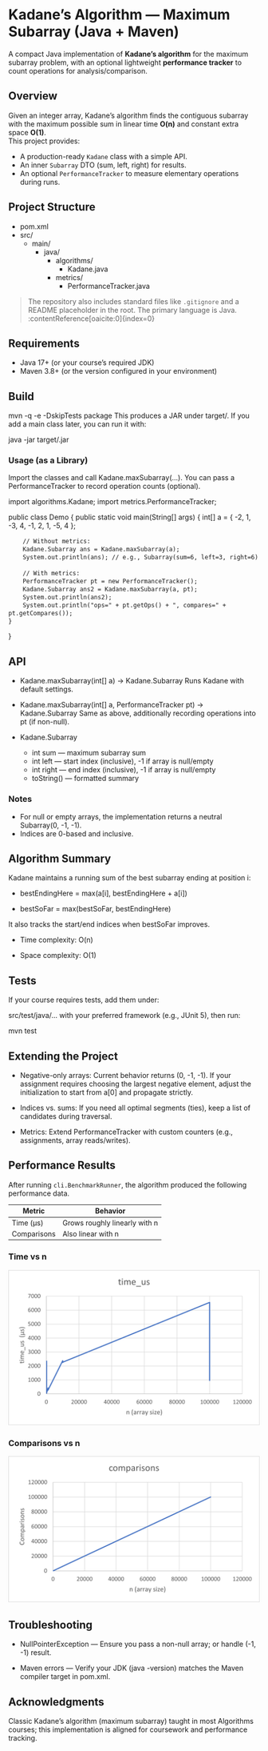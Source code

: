 # Kadane’s Algorithm — Maximum Subarray (Java + Maven)

A compact Java implementation of **Kadane’s algorithm** for the maximum subarray problem, with an optional lightweight **performance tracker** to count operations for analysis/comparison.

## Overview

Given an integer array, Kadane’s algorithm finds the contiguous subarray with the maximum possible sum in linear time **O(n)** and constant extra space **O(1)**.  
This project provides:

- A production-ready `Kadane` class with a simple API.
- An inner `Subarray` DTO (sum, left, right) for results.
- An optional `PerformanceTracker` to measure elementary operations during runs.

## Project Structure

- pom.xml
- src/
    - main/
        - java/
            - algorithms/
                - Kadane.java
            - metrics/
                - PerformanceTracker.java


> The repository also includes standard files like `.gitignore` and a README placeholder in the root. The primary language is Java. :contentReference[oaicite:0]{index=0}

## Requirements

- Java 17+ (or your course’s required JDK)
- Maven 3.8+ (or the version configured in your environment)

## Build


mvn -q -e -DskipTests package
This produces a JAR under target/. If you add a main class later, you can run it with:

java -jar target/<your-jar-name>.jar

### Usage (as a Library)
Import the classes and call Kadane.maxSubarray(...). You can pass a PerformanceTracker to record operation counts (optional).

import algorithms.Kadane;
import metrics.PerformanceTracker;

public class Demo {
    public static void main(String[] args) {
        int[] a = { -2, 1, -3, 4, -1, 2, 1, -5, 4 };

        // Without metrics:
        Kadane.Subarray ans = Kadane.maxSubarray(a);
        System.out.println(ans); // e.g., Subarray(sum=6, left=3, right=6)

        // With metrics:
        PerformanceTracker pt = new PerformanceTracker();
        Kadane.Subarray ans2 = Kadane.maxSubarray(a, pt);
        System.out.println(ans2);
        System.out.println("ops=" + pt.getOps() + ", compares=" + pt.getCompares());
    }
}
## API
- Kadane.maxSubarray(int[] a) -> Kadane.Subarray
Runs Kadane with default settings.

- Kadane.maxSubarray(int[] a, PerformanceTracker pt) -> Kadane.Subarray
Same as above, additionally recording operations into pt (if non-null).

- Kadane.Subarray 
  - int sum — maximum subarray sum
  - int left — start index (inclusive), -1 if array is null/empty
  - int right — end index (inclusive), -1 if array is null/empty
  - toString() — formatted summary

### Notes
- For null or empty arrays, the implementation returns a neutral Subarray(0, -1, -1).
- Indices are 0-based and inclusive.

## Algorithm Summary
Kadane maintains a running sum of the best subarray ending at position i:
  - bestEndingHere = max(a[i], bestEndingHere + a[i])

  - bestSoFar = max(bestSoFar, bestEndingHere)

It also tracks the start/end indices when bestSoFar improves.
  - Time complexity: O(n)

  - Space complexity: O(1)

## Tests
If your course requires tests, add them under:

src/test/java/...
with your preferred framework (e.g., JUnit 5), then run:

mvn test

## Extending the Project
- Negative-only arrays: Current behavior returns (0, -1, -1).
If your assignment requires choosing the largest negative element, adjust the initialization to start from a[0] and propagate strictly.

- Indices vs. sums: If you need all optimal segments (ties), keep a list of candidates during traversal.

- Metrics: Extend PerformanceTracker with custom counters (e.g., assignments, array reads/writes).


## Performance Results

After running `cli.BenchmarkRunner`, the algorithm produced the following performance data.

| Metric | Behavior |
|--------|-----------|
| Time (μs) | Grows roughly linearly with n |
| Comparisons | Also linear with n |

### Time vs n
![Time vs n](docs/time_vs_n.png)

### Comparisons vs n
![Comparisons vs n](docs/comparisons_vs_n.png)


## Troubleshooting
- NullPointerException — Ensure you pass a non-null array; or handle (-1, -1) result.

- Maven errors — Verify your JDK (java -version) matches the Maven compiler target in pom.xml.


## Acknowledgments
Classic Kadane’s algorithm (maximum subarray) taught in most Algorithms courses; this implementation is aligned for coursework and performance tracking.